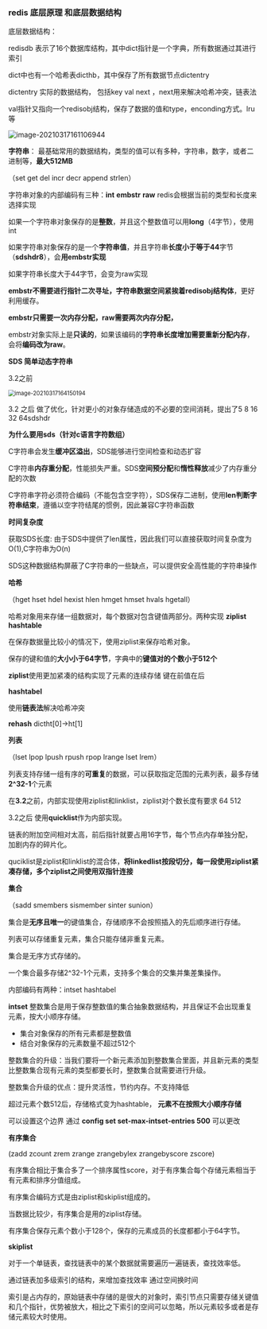 ### redis 底层原理 和底层数据结构

底层数据结构：

redisdb 表示了16个数据库结构，其中dict指针是一个字典，所有数据通过其进行索引

dict中也有一个哈希表dicthb，其中保存了所有数据节点dictentry

dictentry 实际的数据结构， 包括key val  next ，next用来解决哈希冲突，链表法

val指针又指向一个redisobj结构，保存了数据的值和type，enconding方式。lru等

![image-20210317161106944](C:\Users\seven\AppData\Roaming\Typora\typora-user-images\image-20210317161106944.png)



**字符串**： 最基础常用的数据结构，类型的值可以有多种，字符串，数字，或者二进制等，**最大512MB**

（set get del incr decr append strlen）

字符串对象的内部编码有三种：**int**  **embstr** **raw** redis会根据当前的类型和长度来选择实现

如果一个字符串对象保存的是**整数**，并且这个整数值可以用**long**（4字节），使用int

如果字符串对象保存的是一个**字符串值**，并且字符串**长度小于等于44**字节（**sdshdr8**），会**用embstr实现**

如果字符串长度大于44字节，会变为raw实现

**embstr不需要进行指针二次寻址，字符串数据空间紧挨着redisobj结构体**，更好利用缓存。

**embstr只需要一次内存分配，raw需要两次内存分配，**

embstr对象实际上是**只读的**，如果该编码的**字符串长度增加需要重新分配内存**，会将**编码改为raw**。



**SDS 简单动态字符串**

3.2之前  

<img src="C:\Users\seven\AppData\Roaming\Typora\typora-user-images\image-20210317164150194.png" alt="image-20210317164150194" style="zoom: 80%;" />

3.2 之后 做了优化，针对更小的对象存储造成的不必要的空间消耗，提出了5 8 16 32 64sdshdr

**为什么要用sds（针对c语言字符数组）**

C字符串会发生**缓冲区溢出**，SDS能够进行空间检查和动态扩容

C字符串**内存重分配**，性能损失严重。SDS**空间预分配**和**惰性释放**减少了内存重分配的次数

C字符串字符必须符合编码（不能包含空字符），SDS保存二进制，使用**len判断字符串结束**，遵循以空字符结尾的惯例，因此兼容C字符串函数

**时间复杂度** 

获取SDS长度: 由于SDS中提供了len属性，因此我们可以直接获取时间复杂度为O(1),C字符串为O(n)

SDS这种数据结构屏蔽了C字符串的一些缺点，可以提供安全高性能的字符串操作





**哈希**

（hget hset hdel hexist hlen hmget hmset hvals hgetall）

哈希对象用来存储一组数据对，每个数据对包含键值两部分。两种实现 **ziplist** **hashtable**

在保存数据量比较小的情况下，使用ziplist来保存哈希对象。

保存的键和值的**大小小于64字节**，字典中的**键值对的个数小于512个**

**ziplist**使用更加紧凑的结构实现了元素的连续存储 键在前值在后

**hashtabel**

使用**链表法**解决哈希冲突

  **rehash**  	dictht[0]->ht[1]  



**列表**

（lset   lpop lpush rpush rpop lrange lset  lrem）

列表支持存储一组有序的**可重复**的数据，可以获取指定范围的元素列表，最多存储**2^32-1**个元素

在**3.2**之前，内部实现使用ziplist和linklist，ziplist对个数长度有要求 64 512

3.2之后 使用**quicklist**作为内部实现。

链表的附加空间相对太高，前后指针就要占用16字节，每个节点内存单独分配，加剧内存的碎片化。

quciklist是ziplist和linklist的混合体，**将linkedlist按段切分，每一段使用ziplist紧凑存储，多个ziplist之间使用双指针连接**



**集合**

（sadd smembers sismember sinter sunion）

集合是**无序且唯一**的键值集合，存储顺序不会按照插入的先后顺序进行存储。

列表可以存储重复元素，集合只能存储非重复元素。

集合是无序方式存储的。

一个集合最多存储2^32-1个元素，支持多个集合的交集并集差集操作。

内部编码有两种：intset hashtabel

**intset** 整数集合是用于保存整数值的集合抽象数据结构，并且保证不会出现重复元素，按大小顺序存储。

- 集合对象保存的所有元素都是整数值
- 结合对象保存的元素数量不超过512个

整数集合的升级：当我们要将一个新元素添加到整数集合里面，并且新元素的类型比整数集合现有元素的类型都要长时，整数集合就需要进行升级。

整数集合升级的优点：提升灵活性，节约内存。不支持降低

超过元素个数512后，存储格式变为hashtable， **元素不在按照大小顺序存储**

可以设置这个边界 通过 **config set set-max-intset-entries 500** 可以更改



**有序集合**

(zadd zcount zrem zrange zrangebylex zrangebyscore zscore)

有序集合相比于集合多了一个排序属性score，对于有序集合每个存储元素相当于有元素和排序分值组成。

有序集合编码方式是由ziplist和skiplist组成的。

当数据比较少，有序集合是用的ziplist存储。

有序集合保存元素个数小于128个，保存的元素成员的长度都都小于64字节。

**skiplist**

对于一个单链表，查找链表中的某个数据就需要遍历一遍链表，查找效率低。

通过链表加多级索引的结构，来增加查找效率 通过空间换时间

索引是占内存的，原始链表中存储的是很大的对象时，索引节点只需要存储关键值和几个指针，优势被放大，相比之下索引的空间可以忽略，所以元素较多或者是存储元素较大时使用。